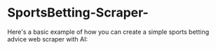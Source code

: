 # SportsBetting-Scraper-
Here's a basic example of how you can create a simple sports betting advice web scraper with AI:
